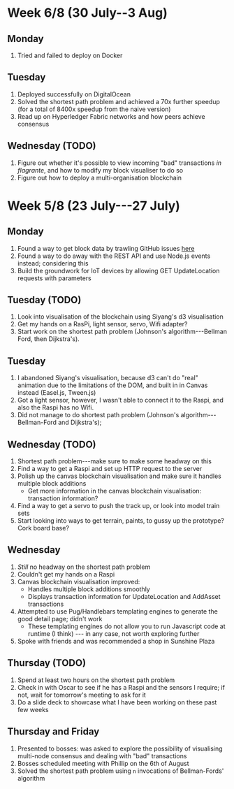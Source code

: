 # Week 6/8 (30 July--3 Aug)

## Monday
1. Tried and failed to deploy on Docker

## Tuesday
1. Deployed successfully on DigitalOcean
2. Solved the shortest path problem and achieved a 70x further speedup (for a total of 8400x speedup from the naive version)
3. Read up on Hyperledger Fabric networks and how peers achieve consensus

## Wednesday (TODO)
1. Figure out whether it's possible to view incoming "bad" transactions *in flagrante*, and how to modify my block visualiser to do so
2. Figure out how to deploy a multi-organisation blockchain

# Week 5/8 (23 July---27 July)

## Monday
1. Found a way to get block data by trawling GitHub issues [here](https://github.com/hyperledger/composer/issues/3838)
2. Found a way to do away with the REST API and use Node.js events instead; considering this
3. Build the groundwork for IoT devices by allowing GET UpdateLocation requests with parameters

## Tuesday (TODO)
1. Look into visualisation of the blockchain using Siyang's d3 visualisation
2. Get my hands on a RasPi, light sensor, servo, Wifi adapter?
3. Start work on the shortest path problem (Johnson's algorithm---Bellman Ford, then Dijkstra's).

## Tuesday
1. I abandoned Siyang's visualisation, because d3 can't do "real" animation due to the
limitations of the DOM, and built in in Canvas instead (Easel.js, Tween.js)
2. Got a light sensor, however, I wasn't able to connect it to the Raspi, and also the Raspi has no Wifi.
3. Did not manage to do shortest path problem (Johnson's algorithm---Bellman-Ford and Dijkstra's);

## Wednesday (TODO)
1. Shortest path problem---make sure to make some headway on this
2. Find a way to get a Raspi and set up HTTP request to the server
3. Polish up the canvas blockchain visualisation and make sure it handles multiple block additions
    - Get more information in the canvas blockchain visualisation: transaction information?
4. Find a way to get a servo to push the track up, or look into model train sets
5. Start looking into ways to get terrain, paints, to gussy up the prototype? Cork board base?

## Wednesday
1. _Still_ no headway on the shortest path problem
2. Couldn't get my hands on a Raspi
3. Canvas blockchain visualisation improved:
    - Handles multiple block additions smoothly
    - Displays transaction information for UpdateLocation and AddAsset transactions
4. Attempted to use Pug/Handlebars templating engines to generate the good detail page; didn't work
    - These templating engines do not allow you to run Javascript code at runtime 
    (I think) --- in any case, not worth exploring further
5. Spoke with friends and was recommended a shop in Sunshine Plaza

## Thursday (TODO)
1. Spend at least two hours on the shortest path problem
2. Check in with Oscar to see if he has a Raspi and the sensors I require;
if not, wait for tomorrow's meeting to ask for it
3. Do a slide deck to showcase what I have been working on these past few weeks

## Thursday and Friday
1. Presented to bosses: was asked to explore the possibility of visualising multi-node consensus and dealing with "bad" transactions
2. Bosses scheduled meeting with Phillip on the 6th of August
2. Solved the shortest path problem using `n` invocations of Bellman-Fords' algorithm


